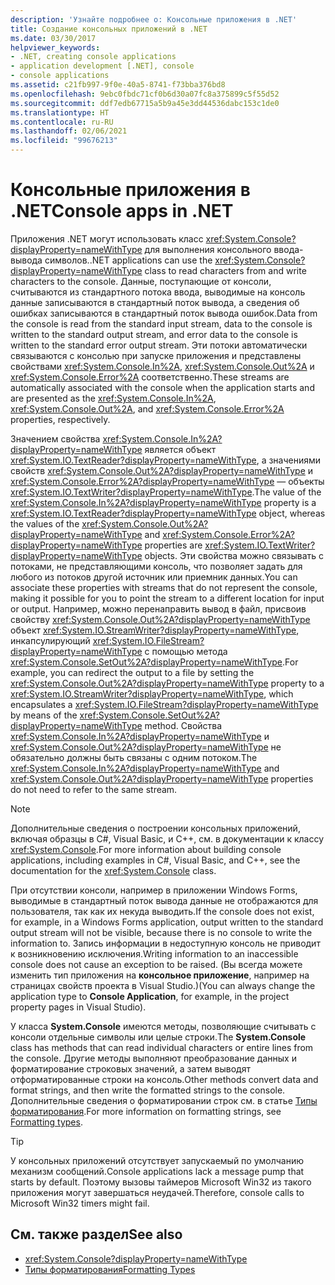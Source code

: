 ```yaml
---
description: 'Узнайте подробнее о: Консольные приложения в .NET'
title: Создание консольных приложений в .NET
ms.date: 03/30/2017
helpviewer_keywords:
- .NET, creating console applications
- application development [.NET], console
- console applications
ms.assetid: c21fb997-9f0e-40a5-8741-f73bba376bd8
ms.openlocfilehash: 9ebc0fbdc71cf0b6d30a07fc8a375899c5f55d52
ms.sourcegitcommit: ddf7edb67715a5b9a45e3dd44536dabc153c1de0
ms.translationtype: HT
ms.contentlocale: ru-RU
ms.lasthandoff: 02/06/2021
ms.locfileid: "99676213"
---
```

# <a name="console-apps-in-net"></a><span data-ttu-id="b961d-103">Консольные приложения в .NET</span><span class="sxs-lookup"><span data-stu-id="b961d-103">Console apps in .NET</span></span>

<span data-ttu-id="b961d-104">Приложения .NET могут использовать класс <xref:System.Console?displayProperty=nameWithType> для выполнения консольного ввода-вывода символов.</span><span class="sxs-lookup"><span data-stu-id="b961d-104">.NET applications can use the <xref:System.Console?displayProperty=nameWithType> class to read characters from and write characters to the console.</span></span> <span data-ttu-id="b961d-105">Данные, поступающие от консоли, считываются из стандартного потока ввода, выводимые на консоль данные записываются в стандартный поток вывода, а сведения об ошибках записываются в стандартный поток вывода ошибок.</span><span class="sxs-lookup"><span data-stu-id="b961d-105">Data from the console is read from the standard input stream, data to the console is written to the standard output stream, and error data to the console is written to the standard error output stream.</span></span> <span data-ttu-id="b961d-106">Эти потоки автоматически связываются с консолью при запуске приложения и представлены свойствами <xref:System.Console.In%2A>, <xref:System.Console.Out%2A> и <xref:System.Console.Error%2A> соответственно.</span><span class="sxs-lookup"><span data-stu-id="b961d-106">These streams are automatically associated with the console when the application starts and are presented as the <xref:System.Console.In%2A>, <xref:System.Console.Out%2A>, and <xref:System.Console.Error%2A> properties, respectively.</span></span>

<span data-ttu-id="b961d-107">Значением свойства <xref:System.Console.In%2A?displayProperty=nameWithType> является объект <xref:System.IO.TextReader?displayProperty=nameWithType>, а значениями свойств <xref:System.Console.Out%2A?displayProperty=nameWithType> и <xref:System.Console.Error%2A?displayProperty=nameWithType> — объекты <xref:System.IO.TextWriter?displayProperty=nameWithType>.</span><span class="sxs-lookup"><span data-stu-id="b961d-107">The value of the <xref:System.Console.In%2A?displayProperty=nameWithType> property is a <xref:System.IO.TextReader?displayProperty=nameWithType> object, whereas the values of the <xref:System.Console.Out%2A?displayProperty=nameWithType> and <xref:System.Console.Error%2A?displayProperty=nameWithType> properties are <xref:System.IO.TextWriter?displayProperty=nameWithType> objects.</span></span> <span data-ttu-id="b961d-108">Эти свойства можно связывать с потоками, не представляющими консоль, что позволяет задать для любого из потоков другой источник или приемник данных.</span><span class="sxs-lookup"><span data-stu-id="b961d-108">You can associate these properties with streams that do not represent the console, making it possible for you to point the stream to a different location for input or output.</span></span> <span data-ttu-id="b961d-109">Например, можно перенаправить вывод в файл, присвоив свойству <xref:System.Console.Out%2A?displayProperty=nameWithType> объект <xref:System.IO.StreamWriter?displayProperty=nameWithType>, инкапсулирующий <xref:System.IO.FileStream?displayProperty=nameWithType> с помощью метода <xref:System.Console.SetOut%2A?displayProperty=nameWithType>.</span><span class="sxs-lookup"><span data-stu-id="b961d-109">For example, you can redirect the output to a file by setting the <xref:System.Console.Out%2A?displayProperty=nameWithType> property to a <xref:System.IO.StreamWriter?displayProperty=nameWithType>, which encapsulates a <xref:System.IO.FileStream?displayProperty=nameWithType> by means of the <xref:System.Console.SetOut%2A?displayProperty=nameWithType> method.</span></span> <span data-ttu-id="b961d-110">Свойства <xref:System.Console.In%2A?displayProperty=nameWithType> и <xref:System.Console.Out%2A?displayProperty=nameWithType> не обязательно должны быть связаны с одним потоком.</span><span class="sxs-lookup"><span data-stu-id="b961d-110">The <xref:System.Console.In%2A?displayProperty=nameWithType> and <xref:System.Console.Out%2A?displayProperty=nameWithType> properties do not need to refer to the same stream.</span></span>

> [!NOTE]
> <span data-ttu-id="b961d-111">Дополнительные сведения о построении консольных приложений, включая образцы в C#, Visual Basic, и C++, см. в документации к классу <xref:System.Console>.</span><span class="sxs-lookup"><span data-stu-id="b961d-111">For more information about building console applications, including examples in C#, Visual Basic, and C++, see the documentation for the <xref:System.Console> class.</span></span>

<span data-ttu-id="b961d-112">При отсутствии консоли, например в приложении Windows Forms, выводимые в стандартный поток вывода данные не отображаются для пользователя, так как их некуда выводить.</span><span class="sxs-lookup"><span data-stu-id="b961d-112">If the console does not exist, for example, in a Windows Forms application, output written to the standard output stream will not be visible, because there is no console to write the information to.</span></span> <span data-ttu-id="b961d-113">Запись информации в недоступную консоль не приводит к возникновению исключения.</span><span class="sxs-lookup"><span data-stu-id="b961d-113">Writing information to an inaccessible console does not cause an exception to be raised.</span></span> <span data-ttu-id="b961d-114">(Вы всегда можете изменить тип приложения на **консольное приложение**, например на страницах свойств проекта в Visual Studio.)</span><span class="sxs-lookup"><span data-stu-id="b961d-114">(You can always change the application type to **Console Application**, for example, in the project property pages in Visual Studio).</span></span>

<span data-ttu-id="b961d-115">У класса **System.Console** имеются методы, позволяющие считывать с консоли отдельные символы или целые строки.</span><span class="sxs-lookup"><span data-stu-id="b961d-115">The **System.Console** class has methods that can read individual characters or entire lines from the console.</span></span> <span data-ttu-id="b961d-116">Другие методы выполняют преобразование данных и форматирование строковых значений, а затем выводят отформатированные строки на консоль.</span><span class="sxs-lookup"><span data-stu-id="b961d-116">Other methods convert data and format strings, and then write the formatted strings to the console.</span></span> <span data-ttu-id="b961d-117">Дополнительные сведения о форматировании строк см. в статье [Типы форматирования](base-types/formatting-types.md).</span><span class="sxs-lookup"><span data-stu-id="b961d-117">For more information on formatting strings, see [Formatting types](base-types/formatting-types.md).</span></span>

> [!TIP]
> <span data-ttu-id="b961d-118">У консольных приложений отсутствует запускаемый по умолчанию механизм сообщений.</span><span class="sxs-lookup"><span data-stu-id="b961d-118">Console applications lack a message pump that starts by default.</span></span> <span data-ttu-id="b961d-119">Поэтому вызовы таймеров Microsoft Win32 из такого приложения могут завершаться неудачей.</span><span class="sxs-lookup"><span data-stu-id="b961d-119">Therefore, console calls to Microsoft Win32 timers might fail.</span></span>

## <a name="see-also"></a><span data-ttu-id="b961d-120">См. также раздел</span><span class="sxs-lookup"><span data-stu-id="b961d-120">See also</span></span>

- <xref:System.Console?displayProperty=nameWithType>
- [<span data-ttu-id="b961d-121">Типы форматирования</span><span class="sxs-lookup"><span data-stu-id="b961d-121">Formatting Types</span></span>](base-types/formatting-types.md)
